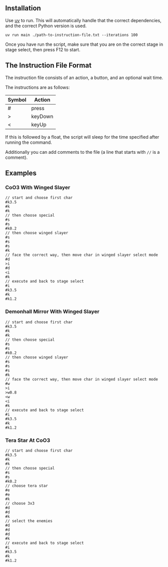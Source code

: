 ## Installation

Use [uv](https://docs.astral.sh/uv/) to run. This will automatically handle that the correct dependencies, and the correct Python version is used.

```
uv run main ./path-to-instruction-file.txt --iterations 100
```

Once you have run the script, make sure that you are on the correct stage in stage select, then press F12 to start.

## The Instruction File Format

The instruction file consists of an action, a button, and an optional wait time.

The instructions are as follows:

| Symbol | Action  |
| ------ | ------- |
| #      | press   |
| >      | keyDown |
| <      | keyUp   |

If this is followed by a float, the script will sleep for the time specified after running the command.

Additionally you can add comments to the file (a line that starts with `//` is a comment).

## Examples

### CoO3 With Winged Slayer

```
// start and choose first char
#k3.5
#k
#k
// then choose special
#s
#s
#k0.2
// then choose winged slayer
#s
#s
#s
#k
// face the correct way, then move char in winged slayer select mode
#d
>i
#d
<i
#k
// execute and back to stage select
#i
#k3.5
#k
#k1.2
```

### Demonhall Mirror With Winged Slayer

```
// start and choose first char
#k3.5
#k
#k
// then choose special
#s
#s
#k0.2
// then choose winged slayer
#s
#s
#s
#k
// face the correct way, then move char in winged slayer select mode
#w
>i
>w0.8
<w
<i
#k
// execute and back to stage select
#i
#k3.5
#k
#k1.2
```

### Tera Star At CoO3

```
// start and choose first char
#k3.5
#k
#k
// then choose special
#s
#s
#k0.2
// choose tera star
#e
#e
#k
// choose 3x3
#d
#d
#k
// select the enemies
#d
#d
#d
#k
// execute and back to stage select
#i
#k3.5
#k
#k1.2
```

